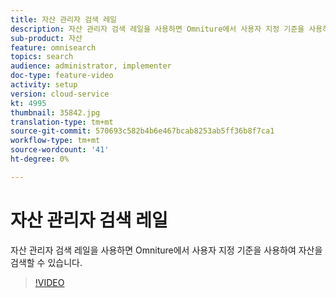 ```yaml
---
title: 자산 관리자 검색 레일
description: 자산 관리자 검색 레일을 사용하면 Omniture에서 사용자 지정 기준을 사용하여 자산을 검색할 수 있습니다.
sub-product: 자산
feature: omnisearch
topics: search
audience: administrator, implementer
doc-type: feature-video
activity: setup
version: cloud-service
kt: 4995
thumbnail: 35842.jpg
translation-type: tm+mt
source-git-commit: 570693c582b4b6e467bcab8253ab5ff36b8f7ca1
workflow-type: tm+mt
source-wordcount: '41'
ht-degree: 0%

---
```



# 자산 관리자 검색 레일

자산 관리자 검색 레일을 사용하면 Omniture에서 사용자 지정 기준을 사용하여 자산을 검색할 수 있습니다.

>[!VIDEO](https://video.tv.adobe.com/v/35842/?quality=12&learn=on&hidetitle=true)
